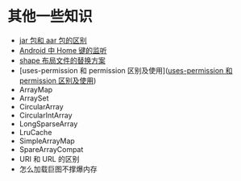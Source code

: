 # 其他一些知识

* [jar 包和 aar 包的区别](https://github.com/ZhangMiao147/android_learning_notes/blob/master/Android/other/jar%E5%8C%85%E4%B8%8Eaar%E5%8C%85%E7%9A%84%E5%8C%BA%E5%88%AB.md)
* [Android 中 Home 键的监听](https://github.com/ZhangMiao147/android_learning_notes/blob/master/Android/other/Android中Home键的监听.md)
* [shape 布局文件的替换方案](https://github.com/ZhangMiao147/android_learning_notes/blob/master/Android/other/shape布局文件的替换方案.md)
* [uses-permission 和 permission 区别及使用]([uses-permission 和 permission 区别及使用](https://github.com/ZhangMiao147/android_learning_notes/blob/master/Android/other/uses-permission%E5%92%8Cpermission%E5%8C%BA%E5%88%AB%E5%8F%8A%E4%BD%BF%E7%94%A8.md))
* ArrayMap
* ArraySet
* CircularArray
* CircularIntArray
* LongSparseArray
* LruCache
* SimpleArrayMap
* SpareArrayCompat
* URI 和 URL 的区别
* 怎么加载巨图不撑爆内存